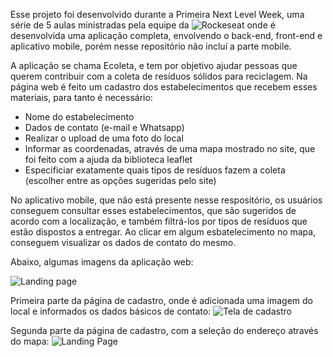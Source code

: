 Esse projeto foi desenvolvido durante a Primeira Next Level Week, uma série de 5 aulas ministradas pela equipe da ![Rockeseat](https://github.com/Rocketseat) onde é desenvolvida uma aplicação completa, envolvendo o back-end, front-end e aplicativo mobile, porém nesse repositório não incluí a parte mobile.

A aplicação se chama Ecoleta, e tem por objetivo ajudar pessoas que querem contribuir com a coleta de resíduos sólidos para reciclagem. Na página web é feito um cadastro dos estabelecimentos que recebem esses materiais, para tanto é necessário:
* Nome do estabelecimento
* Dados de contato (e-mail e Whatsapp)
* Realizar o upload de uma foto do local
* Informar as coordenadas, através de uma mapa mostrado no site, que foi feito com a ajuda da biblioteca leaflet
* Especificiar exatamente quais tipos de resíduos fazem a coleta (escolher entre as opções sugeridas pelo site)

No aplicativo mobile, que não está presente nesse respositório, os usuários conseguem consultar esses estabelecimentos, que são sugeridos de acordo com a localização, e também filtrá-los por tipos de resíduos que estão dispostos a entregar. Ao clicar em algum esbatelecimento no mapa, conseguem visualizar os dados de contato do mesmo.

Abaixo, algumas imagens da aplicação web:

![Landing page](docs/.github/landing.png)

Primeira parte da página de cadastro, onde é adicionada uma imagem do local e informados os dados básicos de contato:
![Tela de cadastro](docs/.github/cadastro01.png)

Segunda parte da página de cadastro, com a seleção do endereço através do mapa:
![Landing Page](docs/.github/cadastro02.png)